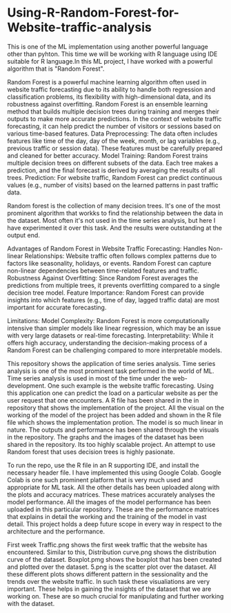 # Using-R-Random-Forest-for-Website-traffic-analysis

This is one of the ML implementation using another powerful language other than pyhton. This time we will be working with R language using IDE suitable for R language.In this ML project, I have worked with a powerful algorithm that is "Random Forest". 

Random Forest is a powerful machine learning algorithm often used in website traffic forecasting due to its ability to handle both regression and classification problems, its flexibility with high-dimensional data, and its robustness against overfitting.
Random Forest is an ensemble learning method that builds multiple decision trees during training and merges their outputs to make more accurate predictions. In the context of website traffic forecasting, it can help predict the number of visitors or sessions based on various time-based features.
Data Preprocessing: The data often includes features like time of the day, day of the week, month, or lag variables (e.g., previous traffic or session data). These features must be carefully prepared and cleaned for better accuracy.
Model Training: Random Forest trains multiple decision trees on different subsets of the data. Each tree makes a prediction, and the final forecast is derived by averaging the results of all trees.
Prediction: For website traffic, Random Forest can predict continuous values (e.g., number of visits) based on the learned patterns in past traffic data.

Random forest is the collection of many decision trees. It's one of the most prominent algorithm that workks to find the relationship between the data in the dataset.
Most often it's not used in the time series analysis, but here I have experimented it over this task. And the results were outstanding at the output end.

Advantages of Random Forest in Website Traffic Forecasting:
Handles Non-linear Relationships: Website traffic often follows complex patterns due to factors like seasonality, holidays, or events. Random Forest can capture non-linear dependencies between time-related features and traffic.
Robustness Against Overfitting: Since Random Forest averages the predictions from multiple trees, it prevents overfitting compared to a single decision tree model.
Feature Importance: Random Forest can provide insights into which features (e.g., time of day, lagged traffic data) are most important for accurate forecasting.

Limitations:
Model Complexity: Random Forest is more computationally intensive than simpler models like linear regression, which may be an issue with very large datasets or real-time forecasting.
Interpretability: While it offers high accuracy, understanding the decision-making process of a Random Forest can be challenging compared to more interpretable models.

This repository shows the application of time series analysis. Time series analysis is one of the most prominent task performed in the world of ML.
Time series analysis is used in most of the time under the web-development. One such example is the website traffic forecasting. Using this application 
one can predict the load on a particular website as per the user request that one encounters.
A R file has been shared in the in repository that shows the implementation of the project. All the visual on the working of the model of the project has been
added and shown in the R file file which shows the implementation protion. The model is so much linear in nature. The outputs and performance has been shared 
through the visuals in the repository. 
The graphs and the images of the dataset has been shared in the repository. Its too highly scalable project. An attempt to use Random forest that uses decision 
trees is highly pasionate. 

To run the repo, use the R file in an R supporting IDE, and install the necessary header file. I have implemented this using Google Colab. Google Colab is one such prominent
platform that is very much used and appropriate for ML task.
All the other details has been  uploaded along with the plots and accuracy matrices. These matrices accurately analyses the model performance. All the images of the model 
performance has been uploaded in this particular repository.
These are the performance matrices that explains in detail the working and the training of the model in vast detail. This project holds a deep future scope in every way in respect 
to the architecture and the performance.

First week Traffic.png shows the first week traffic that the website has encountered. Similar to this, Distribution curve.png shows the distribution curve of the dataset. Boxplot.pmg shows the boxplot that has been created and plotted over the dataset.
5.png is the scatter plot over the dataset. All these different plots shows different pattern in the sessionality and the trends over the website traffic. In such task these visualiations are very important. These helps in gaining the insights of the dataset that we are working on. These are so much crucial for manipulating and further working with the dataset.
